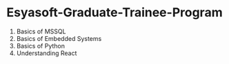 # Esyasoft-Graduate-Trainee-Program

1. Basics of MSSQL
2. Basics of Embedded Systems
3. Basics of Python
4. Understanding React
